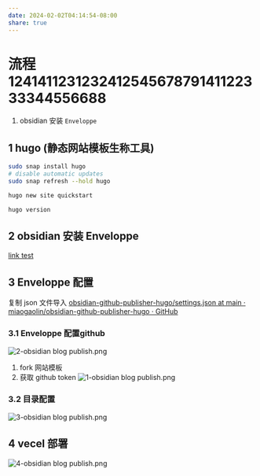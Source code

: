 ```yaml
---
date: 2024-02-02T04:14:54-08:00
share: true
---
```



# 流程 124141123123241254567879141122333344556688
1. obsidian 安装  `Enveloppe`

## 1 hugo (静态网站模板生称工具)
```sh
sudo snap install hugo
# disable automatic updates
sudo snap refresh --hold hugo

hugo new site quickstart 

hugo version

```
## 2 obsidian 安装  Enveloppe

[link test](link%20test.md)

## 3 Enveloppe 配置
复制 json 文件导入
[obsidian-github-publisher-hugo/settings.json at main · miaogaolin/obsidian-github-publisher-hugo · GitHub](https://github.com/miaogaolin/obsidian-github-publisher-hugo/blob/main/settings.json)
### 3.1 Enveloppe 配置github
![2-obsidian blog publish.png](../..//images/2-obsidian%20blog%20publish.png)

1. fork 网站模板
2. 获取 github token
![1-obsidian blog publish.png](../..//images/1-obsidian%20blog%20publish.png)

### 3.2 目录配置 
![3-obsidian blog publish.png](../..//images/3-obsidian%20blog%20publish.png)

## 4 vecel 部署
![4-obsidian blog publish.png](../..//images/4-obsidian%20blog%20publish.png)


